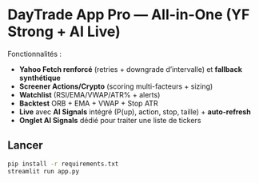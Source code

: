 # DayTrade App Pro — All-in-One (YF Strong + AI Live)

Fonctionnalités :
- **Yahoo Fetch renforcé** (retries + downgrade d’intervalle) et **fallback synthétique**
- **Screener Actions/Crypto** (scoring multi-facteurs + sizing)
- **Watchlist** (RSI/EMA/VWAP/ATR% + alerts)
- **Backtest** ORB + EMA + VWAP + Stop ATR
- **Live** avec **AI Signals** intégré (P(up), action, stop, taille) + **auto-refresh**
- **Onglet AI Signals** dédié pour traiter une liste de tickers

## Lancer
```bash
pip install -r requirements.txt
streamlit run app.py
